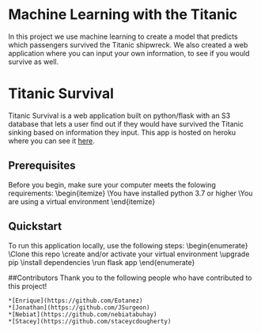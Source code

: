 # Machine Learning with the Titanic
In this project we use machine learning to create a model that predicts which passengers survived the Titanic shipwreck. We also created a web application where you can input your own information, to see if you would survive as well.

# Titanic Survival
Titanic Survival is a web application built on python/flask with an S3 database that lets a user find out if they would have survived the Titanic sinking based on information they input. This app is hosted on heroku where you can see it [here](https://www.google.com).

## Prerequisites
Before you begin, make sure your computer meets the folowing requirements:
\begin{itemize}
  \You have installed python 3.7 or higher
  \You are using a virtual environment
\end{itemize}

## Quickstart
To run this application locally, use the following steps:
\begin{enumerate}
    \Clone this repo
    \create and/or activate your virtual environment
    \upgrade pip
    \install dependencies
    \run flask app
\end{enumerate}

##Contributors
Thank you to the following people who have contributed to this project!

    *[Enrique](https://github.com/Eotanez)
    *[Jonathan](https://github.com/JSurgeon)
    *[Nebiat](https://github.com/nebiatabuhay)
    *[Stacey](https://github.com/staceycdougherty)
